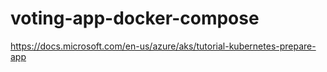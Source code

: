 # voting-app-docker-compose
https://docs.microsoft.com/en-us/azure/aks/tutorial-kubernetes-prepare-app
